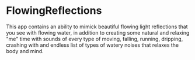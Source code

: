 # FlowingReflections
This app contains an ability to mimick beautiful flowing light reflections that you see with flowing water, in addition to creating some natural and relaxing "me" time with sounds of every type of moving, falling, running, dripping, crashing with and endless list of types of watery noises that relaxes the body and mind.  
